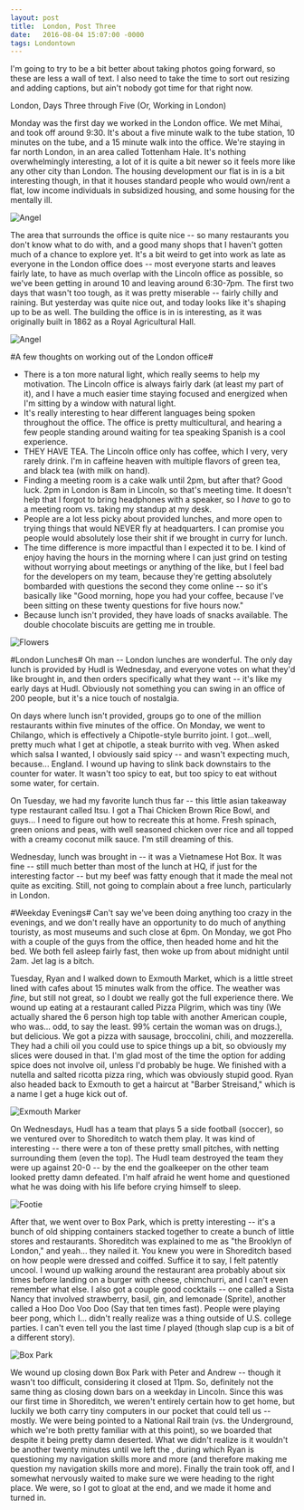 ```yaml
---
layout: post
title:  London, Post Three
date:   2016-08-04 15:07:00 -0000
tags: Londontown
---
```


I'm going to try to be a bit better about taking photos going forward, so these are less a wall of text. I also need to take the time to sort out resizing and adding captions, but ain't nobody got time for that right now.

London, Days Three through Five (Or, Working in London)

Monday was the first day we worked in the London office. We met Mihai, and took off around 9:30. It's about a five minute walk to the tube station, 10 minutes on the tube, and a 15 minute walk into the office. We're staying in far north London, in an area called Tottenham Hale. It's nothing overwhelmingly interesting, a lot of it is quite a bit newer so it feels more like any other city than London. The housing development our flat is in is a bit interesting though, in that it houses standard people who would own/rent a flat, low income individuals in subsidized housing, and some housing for the mentally ill. 

![Angel](https://i.imgur.com/3c0rm4e.jpg)

The area that surrounds the office is quite nice -- so many restaurants you don't know what to do with, and a good many shops that I haven't gotten much of a chance to explore yet. It's a bit weird to get into work as late as everyone in the London office does -- most everyone starts and leaves fairly late, to have as much overlap with the Lincoln office as possible, so we've been getting in around 10 and leaving around 6:30-7pm. The first two days that wasn't too tough, as it was pretty miserable -- fairly chilly and raining. But yesterday was quite nice out, and today looks like it's shaping up to be as well. The building the office is in is interesting, as it was originally built in 1862 as a Royal Agricultural Hall.

![Angel](https://i.imgur.com/jy24ZF7.jpg)

#A few thoughts on working out of the London office#
* There is a ton more natural light, which really seems to help my motivation. The Lincoln office is always fairly dark (at least my part of it), and I have a much easier time staying focused and energized when I'm sitting by a window with natural light.
* It's really interesting to hear different languages being spoken throughout the office. The office is pretty multicultural, and hearing a few people standing around waiting for tea speaking Spanish is a cool experience.
* THEY HAVE TEA. The Lincoln office only has coffee, which I very, very rarely drink. I'm in caffeine heaven with multiple flavors of green tea, and black tea (with milk on hand).
* Finding a meeting room is a cake walk until 2pm, but after that? Good luck. 2pm in London is 8am in Lincoln, so that's meeting time. It doesn't help that I forgot to bring headphones with a speaker, so I _have_ to go to a meeting room vs. taking my standup at my desk. 
* People are a lot less picky about provided lunches, and more open to trying things that would NEVER fly at headquarters. I can promise you people would absolutely lose their shit if we brought in curry for lunch.
* The time difference is more impactful than I expected it to be. I kind of enjoy having the hours in the morning where I can just grind on testing without worrying about meetings or anything of the like, but I feel bad for the developers on my team, because they're getting absolutely bombarded with questions the second they come online -- so it's basically like "Good morning, hope you had your coffee, because I've been sitting on these twenty questions for five hours now."
* Because lunch isn't provided, they have loads of snacks available. The double chocolate biscuits are getting me in trouble. 

![Flowers](https://i.imgur.com/NDpJt1F.jpg)

#London Lunches#
Oh man -- London lunches are wonderful. The only day lunch is provided by Hudl is Wednesday, and everyone votes on what they'd like brought in, and then orders specifically what they want -- it's like my early days at Hudl. Obviously not something you can swing in an office of 200 people, but it's a nice touch of nostalgia. 

On days where lunch isn't provided, groups go to one of the million restaurants within five minutes of the office. On Monday, we went to Chilango, which is effectively a Chipotle-style burrito joint. I got...well, pretty much what I get at chipotle, a steak burrito with veg. When asked which salsa I wanted, I obviously said spicy -- and wasn't expecting much, because... England. I wound up having to slink back downstairs to the counter for water. It wasn't too spicy to eat, but too spicy to eat without some water, for certain. 

On Tuesday, we had my favorite lunch thus far -- this little asian takeaway type restaurant called Itsu. I got a Thai Chicken Brown Rice Bowl, and guys... I need to figure out how to recreate this at home. Fresh spinach, green onions and peas, with well seasoned chicken over rice and all topped with a creamy coconut milk sauce. I'm still dreaming of this. 

Wednesday, lunch was brought in -- it was a Vietnamese Hot Box. It was fine -- still much better than most of the lunch at HQ, if just for the interesting factor -- but my beef was fatty enough that it made the meal not quite as exciting. Still, not going to complain about a free lunch, particularly in London. 

#Weekday Evenings#
Can't say we've been doing anything too crazy in the evenings, and we don't really have an opportunity to do much of anything touristy, as most museums and such close at 6pm. On Monday, we got Pho with a couple of the guys from the office, then headed home and hit the bed. We both fell asleep fairly fast, then woke up from about midnight until 2am. Jet lag is a bitch. 

Tuesday, Ryan and I walked down to Exmouth Market, which is a little street lined with cafes about 15 minutes walk from the office. The weather was _fine_, but still not great, so I doubt we really got the full experience there. We wound up eating at a restaurant called Pizza Pilgrim, which was tiny (We actually shared the 6 person high top table with another American couple, who was... odd, to say the least. 99% certain the woman was on drugs.), but delicious. We got a pizza with sausage, broccolini, chili, and mozzerella. They had a chili oil you could use to spice things up a bit, so obviously my slices were doused in that. I'm glad most of the time the option for adding spice does not involve oil, unless I'd probably be huge. We finished with a nutella and salted ricotta pizza ring, which was obviously stupid good. Ryan also headed back to Exmouth to get a haircut at "Barber Streisand," which is a name I get a huge kick out of. 

![Exmouth Marker](https://i.imgur.com/VVH8lzr.jpg)

On Wednesdays, Hudl has a team that plays 5 a side football (soccer), so we ventured over to Shoreditch to watch them play. It was kind of interesting -- there were a ton of these pretty small pitches, with netting surrounding them (even the top). The Hudl team destroyed the team they were up against 20-0 -- by the end the goalkeeper on the other team looked pretty damn defeated. I'm half afraid he went home and questioned what he was doing with his life before crying himself to sleep. 

![Footie](https://i.imgur.com/3Wh8l3A.jpg)

After that, we went over to Box Park, which is pretty interesting -- it's a bunch of old shipping containers stacked together to create a bunch of little stores and restaurants. Shoreditch was explained to me as "the Brooklyn of London," and yeah... they nailed it. You knew you were in Shoreditch based on how people were dressed and coiffed. Suffice it to say, I felt patently uncool. I wound up walking around the restaurant area probably about six times before landing on a burger with cheese, chimchurri, and I can't even remember what else. I also got a couple good cocktails -- one called a Sista Nancy that involved strawberry, basil, gin, and lemonade (Sprite), another called a Hoo Doo Voo Doo (Say that ten times fast). People were playing beer pong, which I... didn't really realize was a thing outside of U.S. college parties. I can't even tell you the last time _I_ played (though slap cup is a bit of a different story).

![Box Park](https://i.imgur.com/nhqsnpf.jpg)

We wound up closing down Box Park with Peter and Andrew -- though it wasn't too difficult, considering it closed at 11pm. So, definitely not the same thing as closing down bars on a weekday in Lincoln. Since this was our first time in Shoreditch, we weren't entirely certain how to get home, but luckily we both carry tiny computers in our pocket that could tell us -- mostly. We were being pointed to a National Rail train (vs. the Underground, which we're both pretty familiar with at this point), so we boarded that despite it being pretty damn deserted. What we didn't realize is it wouldn't be another twenty minutes until we left the , during which Ryan is questioning my navigation skills more and more (and therefore making me question my navigation skills more and more). Finally the train took off, and I somewhat nervously waited to make sure we were heading to the right place. We were, so I got to gloat at the end, and we made it home and turned in.  
